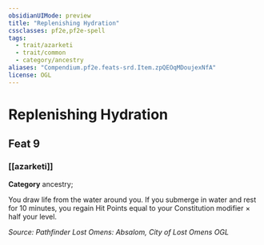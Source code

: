 ```yaml
---
obsidianUIMode: preview
title: "Replenishing Hydration"
cssclasses: pf2e,pf2e-spell
tags:
  - trait/azarketi
  - trait/common
  - category/ancestry
aliases: "Compendium.pf2e.feats-srd.Item.zpQEOqMDoujexNfA"
license: OGL
---
```

# Replenishing Hydration
## Feat 9
### [[azarketi]]

**Category** ancestry; 




You draw life from the water around you. If you submerge in water and rest for 10 minutes, you regain Hit Points equal to your Constitution modifier × half your level.

*Source: Pathfinder Lost Omens: Absalom, City of Lost Omens*
*OGL*